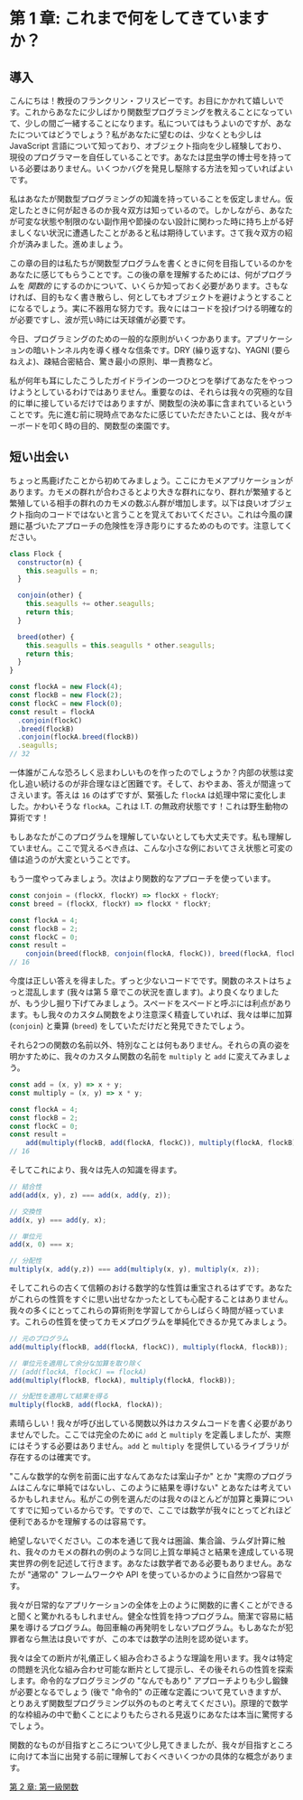 # 第 1 章: これまで何をしてきていますか？

## 導入

こんにちは！教授のフランクリン・フリスビーです。お目にかかれて嬉しいです。これからあなたに少しばかり関数型プログラミングを教えることになっていて、少しの間ご一緒することになります。私についてはもうよいのですが、あなたについてはどうでしょう？私があなたに望むのは、少なくとも少しは JavaScript 言語について知っており、オブジェクト指向を少し経験しており、現役のプログラマーを自任していることです。あなたは昆虫学の博士号を持っている必要はありません。いくつかバグを発見し駆除する方法を知っていればよいです。

私はあなたが関数型プログラミングの知識を持っていることを仮定しません。仮定したときに何が起きるのか我々双方は知っているので。しかしながら、あなたが可変な状態や制限のない副作用や節操のない設計に関わった時に持ち上がる好ましくない状況に遭遇したことがあると私は期待しています。さて我々双方の紹介が済みました。進めましょう。

この章の目的は私たちが関数型プログラムを書くときに何を目指しているのかをあなたに感じてもらうことです。この後の章を理解するためには、何がプログラムを *関数的* にするのかについて、いくらか知っておく必要があります。さもなければ、目的もなく書き散らし、何としてもオブジェクトを避けようとすることになるでしょう。実に不器用な努力です。我々にはコードを投げつける明確な的が必要ですし、波が荒い時には天球儀が必要です。

今日、プログラミングのための一般的な原則がいくつかあります。アプリケーションの暗いトンネル内を導く様々な信条です。DRY (繰り返すな)、YAGNI (要らねえよ)、疎結合密結合、驚き最小の原則、単一責務など。

私が何年も耳にしたこうしたガイドラインの一つひとつを挙げてあなたをやっつけようとしているわけではありません。重要なのは、それらは我々の究極的な目的に単に接しているだけではありますが、関数型の決め事に含まれているということです。先に進む前に現時点であなたに感じていただきたいことは、我々がキーボードを叩く時の目的、関数型の楽園です。

<!--BREAK-->

## 短い出会い

ちょっと馬鹿げたことから初めてみましょう。ここにカモメアプリケーションがあります。カモメの群れが合わさるとより大きな群れになり、群れが繁殖すると繁殖している相手の群れのカモメの数ぶん群が増加します。以下は良いオブジェクト指向のコードではないと言うことを覚えておいてください。これは今風の課題に基づいたアプローチの危険性を浮き彫りにするためのものです。注意してください。

```js
class Flock {
  constructor(n) {
    this.seagulls = n;
  }

  conjoin(other) {
    this.seagulls += other.seagulls;
    return this;
  }

  breed(other) {
    this.seagulls = this.seagulls * other.seagulls;
    return this;
  }
}

const flockA = new Flock(4);
const flockB = new Flock(2);
const flockC = new Flock(0);
const result = flockA
  .conjoin(flockC)
  .breed(flockB)
  .conjoin(flockA.breed(flockB))
  .seagulls;
// 32
```
一体誰がこんな恐ろしく忌まわしいものを作ったのでしょうか？内部の状態は変化し追い続けるのが非合理なほど困難です。そして、おやまあ、答えが間違ってさえいます。答えは `16` のはずですが、緊張した `flockA` は処理中常に変化しました。かわいそうな `flockA`。これは I.T. の無政府状態です！これは野生動物の算術です！

もしあなたがこのプログラムを理解していないとしても大丈夫です。私も理解していません。ここで覚えるべき点は、こんな小さな例においてさえ状態と可変の値は追うのが大変ということです。

もう一度やってみましょう。次はより関数的なアプローチを使っています。


```js
const conjoin = (flockX, flockY) => flockX + flockY;
const breed = (flockX, flockY) => flockX * flockY;

const flockA = 4;
const flockB = 2;
const flockC = 0;
const result =
    conjoin(breed(flockB, conjoin(flockA, flockC)), breed(flockA, flockB));
// 16
```

今度は正しい答えを得ました。ずっと少ないコードでです。関数のネストはちょっと混乱します (我々は第 5 章でこの状況を直します)。より良くなりましたが、もう少し掘り下げてみましょう。スペードをスペードと呼ぶには利点があります。もし我々のカスタム関数をより注意深く精査していれば、我々は単に加算 (`conjoin`) と乗算 (`breed`) をしていただけだと発見できたでしょう。

それら2つの関数の名前以外、特別なことは何もありません。それらの真の姿を明かすために、我々のカスタム関数の名前を `multiply` と `add` に変えてみましょう。

```js
const add = (x, y) => x + y;
const multiply = (x, y) => x * y;

const flockA = 4;
const flockB = 2;
const flockC = 0;
const result =
    add(multiply(flockB, add(flockA, flockC)), multiply(flockA, flockB));
// 16
```

そしてこれにより、我々は先人の知識を得ます。

```js
// 結合性
add(add(x, y), z) === add(x, add(y, z));

// 交換性
add(x, y) === add(y, x);

// 単位元
add(x, 0) === x;

// 分配性
multiply(x, add(y,z)) === add(multiply(x, y), multiply(x, z));
```
そしてこれらの古くて信頼のおける数学的な性質は重宝されるはずです。あなたがこれらの性質をすぐに思い出せなかったとしても心配することはありません。我々の多くにとってこれらの算術則を学習してからしばらく時間が経っています。これらの性質を使ってカモメプログラムを単純化できるか見てみましょう。

```js
// 元のプログラム
add(multiply(flockB, add(flockA, flockC)), multiply(flockA, flockB));

// 単位元を適用して余分な加算を取り除く
// (add(flockA, flockC) == flockA)
add(multiply(flockB, flockA), multiply(flockA, flockB));

// 分配性を適用して結果を得る
multiply(flockB, add(flockA, flockA));
```

素晴らしい！我々が呼び出している関数以外はカスタムコードを書く必要がありませんでした。ここでは完全のために `add` と `multiply` を定義しましたが、実際にはそうする必要はありません。`add` と `multiply` を提供しているライブラリが存在するのは確実です。

"こんな数学的な例を前面に出すなんてあなたは案山子か" とか "実際のプログラムはこんなに単純ではないし、このように結果を導けない" とあなたは考えているかもしれません。私がこの例を選んだのは我々のほとんどが加算と乗算についてすでに知っているからです。ですので、ここでは数学が我々にとってどれほど便利であるかを理解するのは容易です。

絶望しないでください。この本を通じて我々は圏論、集合論、ラムダ計算に触れ、我々のカモメの群れの例のような同じ上質な単純さと結果を達成している現実世界の例を記述して行きます。あなたは数学者である必要もありません。あなたが "通常の" フレームワークや API を使っているかのように自然かつ容易です。

我々が日常的なアプリケーションの全体を上のように関数的に書くことができると聞くと驚かれるもしれません。健全な性質を持つプログラム。簡潔で容易に結果を導けるプログラム。毎回車輪の再発明をしないプログラム。もしあなたが犯罪者なら無法は良いですが、この本では数学の法則を認め従います。

我々は全ての断片が礼儀正しく組み合わさるような理論を用います。我々は特定の問題を汎化な組み合わせ可能な断片として提示し、その後それらの性質を探索します。命令的なプログラミングの "なんでもあり" アプローチよりも少し鍛錬が必要となるでしょう (後で "命令的" の正確な定義について見ていきますが、とりあえず関数型プログラミング以外のものと考えてください)。原理的で数学的な枠組みの中で動くことによりもたらされる見返りにあなたは本当に驚愕するでしょう。

関数的なものが目指すところについて少し見てきましたが、我々が目指すところに向けて本当に出発する前に理解しておくべきいくつかの具体的な概念があります。

[第 2 章: 第一級関数](ch02-ja.md)
